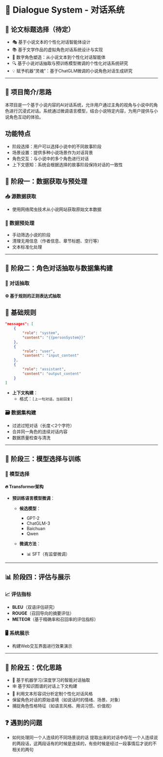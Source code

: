 # 🤖 Dialogue System - 对话系统

## 📄 论文标题选择（待定）

- 🎭 基于小说文本的个性化对话智能体设计
- 📚 基于文学作品的虚拟角色对话系统设计与实现
- 🎨 数字角色塑造：从小说文本到个性化对话智能体
- 🔍 基于小说对话抽取与预训练模型微调的个性化对话系统研究
- 💡 赋予机器“灵魂”：基于ChatGLM微调的小说角色对话生成研究

---
## 📝 项目简介/思路
本项目是一个基于小说内容的AI对话系统，允许用户通过主角的视角与小说中的角色进行沉浸式对话。系统通过微调语言模型，结合小说特定内容，为用户提供与小说角色互动的体验。
## 功能特点
- 阶段选择：用户可以选择小说中的不同故事阶段
- 场景设置：提供多种小说场景作为对话背景
- 角色交互：与小说中的多个角色进行对话
- 上下文感知：系统会根据选择的故事阶段保持对话的一致性

## 🚀 阶段一：数据获取与预处理

### 📥 源数据获取
- 使用网络爬虫技术从小说网站获取原始文本数据

### 🧹 数据预处理
- 手动筛选小说的阶段
- 清理无用信息（作者信息、章节标题、空行等）
- 文本标准化处理

---

## 🧩 阶段二：角色对话抽取与数据集构建

### 💬 对话抽取

#### ⚙️ 基于规则的正则表达式抽取
## 🎯 基础规则

```json
"messages": [
    {
        "role": "system",
        "content": "{{personSystem}}"
    },
    {
        "role": "user", 
        "content": "input_content"
    },
    {
        "role": "assistant",
        "content": "output_content"
    }
]
```
- **上下文构建**：
  - 格式：`[上一句对话，当前回复]`

### 🗃️ 数据集构建
- 过滤过短对话（长度＜2个字符）
- 合并同一角色的连续对话内容
- 数据质量检查与清洗

---

## 🧠 阶段三：模型选择与训练

### 🤖 模型选择

#### 🔥 Transformer架构
- **预训练语言模型微调**：
  - **候选模型**：
    - GPT-2
    - ChatGLM-3
    - Baichuan
    - Qwen
  
  - **微调方法**：
    - 📊 SFT（有监督微调）

---

## 📊 阶段四：评估与展示

### 📈 评估指标
- **BLEU**（双语评估研究）
- **ROUGE**（召回导向的摘要评估）
- **METEOR**（基于精确率和召回率的评估指标）

### 🖥️ 系统展示
- 构建Web交互界面进行效果演示

---

## 💫 阶段五：优化思路

- 🧠 基于机器学习/深度学习的智能对话抽取
- 🕸️ 基于知识图谱的对话上下文构建
- 🎨 利用文本形容词分析定制个性化对话风格
- 保留角色对话的原始语境（如说话时的情绪、场景、对象）
- 捕捉角色性格特征（如语言风格、用词习惯、价值观）

## ❓ 遇到的问题
- 如何处理同一个人连续的不同场景说的话
  提取出来的对话中存在一个人连续说的两段话，这两段话有的时候是连续的，有些时候是经过一段事情后才说的不相关的两句
